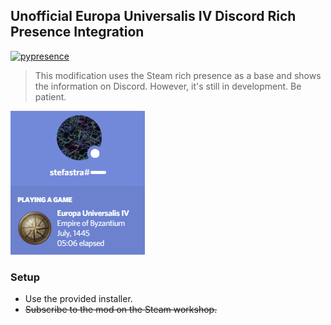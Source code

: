 ## Unofficial Europa Universalis IV Discord Rich Presence Integration
[![pypresence](https://img.shields.io/badge/using-pypresence-00bb88.svg?style=for-the-badge&logo=discord&logoWidth=20)](https://github.com/qwertyquerty/pypresence)

> This modification uses the Steam rich presence as a base and shows the information on Discord.
> However, it's still in development. Be patient.

![Preview](preview.png)

### Setup

- Use the provided installer.
- ~~Subscribe to the mod on the Steam workshop.~~
